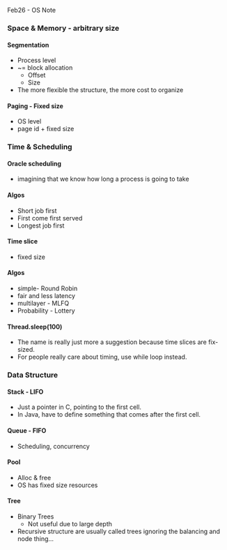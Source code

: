 Feb26 - OS Note


### Space & Memory - arbitrary size
#### Segmentation
- Process level
- ~= block allocation
  - Offset
  - Size
- The more flexible the structure, the more cost to organize

#### Paging - Fixed size
- OS level
- page id + fixed size


### Time & Scheduling

#### Oracle scheduling
- imagining that we know how long a process is going to take
#### Algos
 * Short job first
 * First come first served
 * Longest job first 
#### Time slice
 * fixed size
#### Algos
 * simple- Round Robin
 * fair and less latency
 * multilayer -  MLFQ
 * Probability - Lottery


#### Thread.sleep(100)
- The name is really just more a suggestion because time slices are fix-sized. 
- For people really care about timing, use while loop instead.


### Data Structure
#### Stack - LIFO
- Just a pointer in C, pointing to the first cell. 
- In Java, have to define something that comes after the first cell.
#### Queue - FIFO
- Scheduling, concurrency
#### Pool
- Alloc & free
- OS has fixed size resources
#### Tree
- Binary Trees
  - Not useful due to large depth
- Recursive structure are usually called trees ignoring the balancing and node thing…
